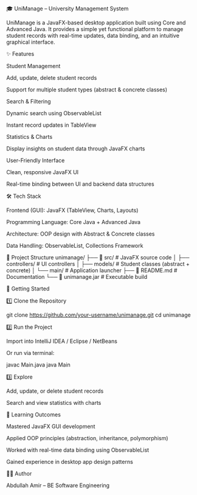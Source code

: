 🎓 UniManage – University Management System

UniManage is a JavaFX-based desktop application built using Core and Advanced Java. It provides a simple yet functional platform to manage student records with real-time updates, data binding, and an intuitive graphical interface.

✨ Features

Student Management

Add, update, delete student records

Support for multiple student types (abstract & concrete classes)

Search & Filtering

Dynamic search using ObservableList

Instant record updates in TableView

Statistics & Charts

Display insights on student data through JavaFX charts

User-Friendly Interface

Clean, responsive JavaFX UI

Real-time binding between UI and backend data structures

🛠️ Tech Stack

Frontend (GUI): JavaFX (TableView, Charts, Layouts)

Programming Language: Core Java + Advanced Java

Architecture: OOP design with Abstract & Concrete classes

Data Handling: ObservableList, Collections Framework

📂 Project Structure
unimanage/
├── 📂 src/              # JavaFX source code
│   ├── controllers/     # UI controllers
│   ├── models/          # Student classes (abstract + concrete)
│   └── main/            # Application launcher
├── 📄 README.md         # Documentation
└── 📄 unimanage.jar     # Executable build

🚀 Getting Started

1️⃣ Clone the Repository

git clone https://github.com/your-username/unimanage.git
cd unimanage


2️⃣ Run the Project

Import into IntelliJ IDEA / Eclipse / NetBeans

Or run via terminal:

javac Main.java
java Main


3️⃣ Explore

Add, update, or delete student records

Search and view statistics with charts

🎯 Learning Outcomes

Mastered JavaFX GUI development

Applied OOP principles (abstraction, inheritance, polymorphism)

Worked with real-time data binding using ObservableList

Gained experience in desktop app design patterns

👨‍💻 Author

Abdullah Amir – BE Software Engineering

